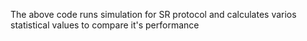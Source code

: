 The above code runs simulation for SR protocol and calculates varios statistical values to compare it's performance
